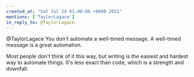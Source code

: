 ```yaml
---
created_at: "Sat Jul 24 01:40:06 +0000 2021"
mentions: ['TaylorLagace']
in_reply_to: @TaylorLagace
---
```


@TaylorLagace You don't automate a well-timed message. A well-timed message is a great automation.

Most people don't think of it this way, but writing is the easiest and hardest way to automate things. It's less exact than code, which is a strength and downfall.